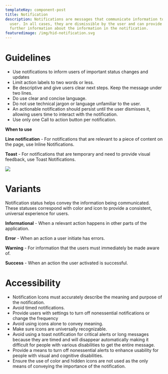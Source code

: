 ```yaml
---
templateKey: component-post
title: Notification
description: Notifications are messages that communicate information to the
  user. In all cases, they are dismissible by the user and can provide links to
  further information about the information in the notification.
featuredimage: /img/hid-notification.svg
---
```

# **Guidelines**

* Use notifications to inform users of important status changes and updates
* Limit action labels to two words or less.
* Be descriptive and give users clear next steps. Keep the message under two lines.
* Do use clear and concise language.
* Do not use technical jargon or language unfamiliar to the user.
* An actionable notification should persist until the user dismisses it, allowing users time to interact with the notification.
* Use only one Call to action button per notification.

**When to use**

**Line notification** - For notifications that are relevant to a piece of content on the page, use Inline Notifications.

**Toast** - For notifications that are temporary and need to provide visual feedback, use Toast Notifications.

![](/img/notification.png)



# **Variants**

Notification status helps convey the information being communicated. These statuses correspond with color and icon to provide a consistent, universal experience for users.

**Informational** - When a relevant action happens in other parts of the application.

**Error** - When an action a user initiate has errors.

**Warning** - For information that the users must immediately be made aware of.

**Success** - When an action the user activated is successful.

# **Accessibility**

* Notification Icons must accurately describe the meaning and purpose of the notification. 
* Avoid timed notifications.
* Provide users with settings to turn off nonessential notifications or change the frequency
* Avoid using icons alone to convey meaning.
* Make sure icons are universally recognizable.
* Avoid using a toast notification for critical alerts or long messages because they are timed and will disappear automatically making it difficult for people with various disabilities to get the entire message.
* Provide a means to turn off nonessential alerts to enhance usability for people with visual and cognitive disabilities.
* Ensure the use of color and hidden icons are not used as the only means of conveying the importance of the notification.

